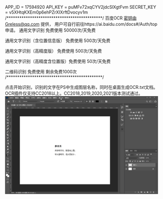APP_ID = 17594920
API_KEY = puMFv72xqCYV2jdcSlXgtFvm
SECRET_KEY = v5XHtqKXEm0p6ehPZrXIXrftDvocyv1m
/*********************************************/
百度OCR 密钥由Greless@qq.com 提供， 用户可自行前往https://ai.baidu.com/docs#/Auth/top 申请。
通用文字识别		免费使用	50000次/天免费
 
通用文字识别（含位置信息版）	免费使用	500次/天免费
 
通用文字识别（高精度版）	免费使用	500次/天免费

通用文字识别（高精度含位置版）免费使用	50次/天免费

二维码识别		免费使用	剩余免费1000次 
/*********************************************/

点击开始识别，识别的文字在PS中生成图层名称，同时在桌面生成OCR.txt文档。
OCR插件仅支持CC2018以上。CC2018,2019,2020,2021版本测试通过。
![image](https://github.com/greless/psOCR/blob/cc9c182477876f99f3d02bd5a01bd27d7886bdc4/ocr.gif?raw=true)

